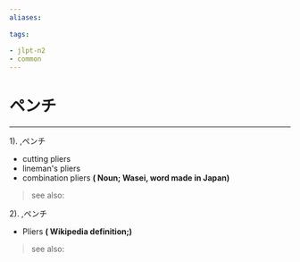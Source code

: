 ```yaml
---
aliases:
    
tags:
    
- jlpt-n2
- common
---
```


# ペンチ
---
1).
,ペンチ

- cutting pliers
- lineman's pliers
- combination pliers
**( Noun; Wasei, word made in Japan)**
> see also: 
            
2).
,ペンチ

- Pliers
**( Wikipedia definition;)**
> see also: 
            